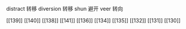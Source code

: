 




distract 转移
diversion 转移
shun 避开
veer 转向

[[139]]
[[140]]
[[138]]
[[141]]
[[136]]
[[134]]
[[135]]
[[132]]
[[131]]
[[130]]
